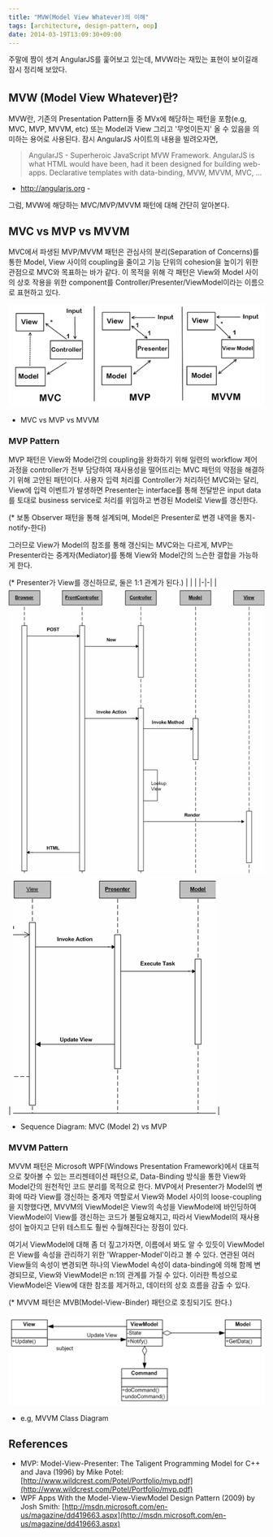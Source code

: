 ```yaml
---
title: "MVW(Model View Whatever)의 이해"
tags: [architecture, design-pattern, oop]
date: 2014-03-19T13:09:30+09:00
---
```


주말에 짬이 생겨 AngularJS를 훑어보고 있는데, MVW라는 재밌는 표현이 보이길래 잠시 정리해 보았다.

## MVW (Model View Whatever)란?
MVW란, 기존의 Presentation Pattern들 중 MVx에 해당하는 패턴을 포함(e.g, MVC, MVP, MVVM, etc) 또는 Model과 View 그리고 '무엇이든지' 올 수 있음을 의미하는 용어로 사용된다. 잠시 AngularJS 사이트의 내용을 빌려오자면,

> AngularJS - Superheroic JavaScript MVW Framework.
> AngularJS is what HTML would have been, had it been designed for building web-apps. Declarative templates with data-binding, MVW, MVVM, MVC, ...

- http://angularjs.org -

그럼, MVW에 해당하는 MVC/MVP/MVVM 패턴에 대해 간단히 알아본다.

## MVC vs MVP vs MVVM
MVC에서 파생된 MVP/MVVM 패턴은 관심사의 분리(Separation of Concerns)를 통한 Model, View 사이의 coupling을 줄이고 기능 단위의 cohesion을 높이기 위한 관점으로 MVC와 목표하는 바가 같다. 이 목적을 위해 각 패턴은 View와 Model 사이의 상호 작용을 위한 component를 Controller/Presenter/ViewModel이라는 이름으로 표현하고 있다.

![MVC vs MVP vs MVVM](/assets/image/2014-03-19-image_4.png)
- MVC vs MVP vs MVVM

### MVP Pattern
MVP 패턴은 View와 Model간의 coupling을 완화하기 위해 일련의 workflow 제어 과정을 controller가 전부 담당하여 재사용성을 떨어뜨리는 MVC 패턴의 약점을 해결하기 위해 고안된 패턴이다. 사용자 입력 처리를 Controller가 처리하던 MVC와는 달리, View에 입력 이벤트가 발생하면 Presenter는 interface를 통해 전달받은 input data를 토대로 business service로 처리를 위임하고 변경된 Model로 View를 갱신한다.

(* 보통 Observer 패턴을 통해 설계되며, Model은 Presenter로 변경 내역을 통지-notify-한다)

그러므로 View가 Model의 참조를 통해 갱신되는 MVC와는 다르게, MVP는 Presenter라는 중계자(Mediator)를 통해 View와 Model간의 느슨한 결합을 가능하게 한다.

(* Presenter가 View를 갱신하므로, 둘은 1:1 관계가 된다.)
| | |
|-|-|
| ![MVC](/assets/image/2014-03-19-mvcweb2.jpg) | ![MVP](/assets/image/2014-03-19-mvpsequence.jpg) |

- Sequence Diagram: MVC (Model 2) vs MVP

### MVVM Pattern
MVVM 패턴은 Microsoft WPF(Windows Presentation Framework)에서 대표적으로 찾아볼 수 있는 프리젠테이션 패턴으로, Data-Binding 방식을 통한 View와 Model간의 원천적인 코드 분리를 목적으로 한다. MVP에서 Presenter가 Model의 변화에 따라 View를 갱신하는 중계자 역할로서 View와 Model 사이의 loose-coupling을 지향했다면, MVVM의 ViewModel은 View의 속성을 ViewModel에 바인딩하여 ViewModel이 View를 갱신하는 코드가 불필요해지고, 따라서 ViewModel의 재사용성이 높아지고 단위 테스트도 훨씬 수월해진다는 장점이 있다.

여기서 ViewModel에 대해 좀 더 짚고가자면, 이름에서 봐도 알 수 있듯이 ViewModel은 View를 속성을 관리하기 위한 'Wrapper-Model'이라고 볼 수 있다. 연관된 여러 View들의 속성이 변경되면 하나의 ViewModel 속성이 data-binding에 의해 함께 변경되므로, View와 ViewModel은 n:1의 관계를 가질 수 있다. 이러한 특성으로 ViewModel은 View에 대한 참조를 제거하고, 데이터의 상호 흐름을 감출 수 있다.

(* MVVM 패턴은 MVB(Model-View-Binder) 패턴으로 호칭되기도 한다.) 

![MVP](/assets/image/2014-03-19-mvvm.png)
- e.g, MVVM Class Diagram

## References
- MVP: Model-View-Presenter: The Taligent Programming Model for C++ and Java (1996) by Mike Potel: [http://www.wildcrest.com/Potel/Portfolio/mvp.pdf](http://www.wildcrest.com/Potel/Portfolio/mvp.pdf)
- WPF Apps With the Model-View-ViewModel Design Pattern (2009) by Josh Smith: [http://msdn.microsoft.com/en-us/magazine/dd419663.aspx](http://msdn.microsoft.com/en-us/magazine/dd419663.aspx)

